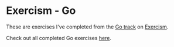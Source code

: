 # Exercism - Go

These are exercises I've completed from the [Go track](https://exercism.org/tracks/go) on [Exercism](https://exercism.org).

Check out all completed Go exercises [here](https://exercism.org/profiles/LandonRGeorge/solutions?track_slug=go).